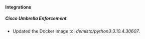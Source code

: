 #### Integrations
##### Cisco Umbrella Enforcement
- Updated the Docker image to: *demisto/python3:3.10.4.30607*.
